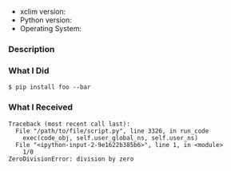 - xclim version:
- Python version:
- Operating System:

### Description

<!--Describe what you were trying to get done.
Tell us what happened, what went wrong, and what you expected to happen.-->

### What I Did

<!--Paste the command(s) you ran and the output.
If there was a crash, please include the traceback below.-->

```
$ pip install foo --bar
```

### What I Received

<!--Paste the output or the stack trace of the problem you experienced here.-->

```
Traceback (most recent call last):
  File "/path/to/file/script.py", line 3326, in run_code
    exec(code_obj, self.user_global_ns, self.user_ns)
  File "<ipython-input-2-9e1622b385b6>", line 1, in <module>
    1/0
ZeroDivisionError: division by zero
```
